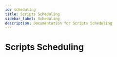 ```yaml
---
id: scheduling
title: Scripts Scheduling
sidebar_label: Scheduling
description: Documentation for Scripts Scheduling
---
```


# Scripts Scheduling
